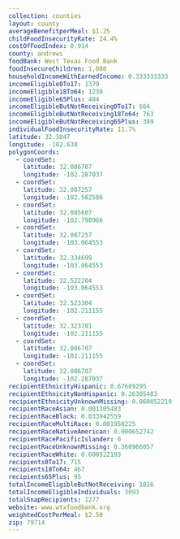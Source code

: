 ```yaml
---
collection: counties
layout: county
averageBenefitperMeal: $1.25
childFoodInsecurityRate: 24.4%
costOfFoodIndex: 0.914
county: andrews
foodBank: West Texas Food Bank
foodInsecureChildren: 1,080
householdIncomeWithEarnedIncome: 0.333333333
incomeEligible0To17: 1379
incomeEligible18To64: 1230
incomeEligible65Plus: 484
incomeEligibleButNotReceiving0To17: 664
incomeEligibleButNotReceiving18To64: 763
incomeEligibleButNotReceiving65Plus: 389
individualFoodInsecurityRate: 11.7%
latitude: 32.3047
longitude: -102.638
polygonCoords:
  - coordSet:
    latitude: 32.086707
    longitude: -102.287037
  - coordSet:
    latitude: 32.087257
    longitude: -102.502586
  - coordSet:
    latitude: 32.085607
    longitude: -102.798966
  - coordSet:
    latitude: 32.087257
    longitude: -103.064553
  - coordSet:
    latitude: 32.334699
    longitude: -103.064553
  - coordSet:
    latitude: 32.522204
    longitude: -103.064553
  - coordSet:
    latitude: 32.523304
    longitude: -102.211155
  - coordSet:
    latitude: 32.323701
    longitude: -102.211155
  - coordSet:
    latitude: 32.086707
    longitude: -102.211155
  - coordSet:
    latitude: 32.086707
    longitude: -102.287037
recipientEthnicityHispanic: 0.67689295
recipientEthnicityNonHispanic: 0.26305483
recipientEthnicityUnknownMissing: 0.060052219
recipientRaceAsian: 0.001305483
recipientRaceBlack: 0.033942559
recipientRaceMultiRace: 0.001958225
recipientRaceNativeAmerican: 0.000652742
recipientRacePacificIslander: 0
recipientRaceUnknownMissing: 0.360966057
recipientRaceWhite: 0.600522193
recipients0To17: 715
recipients18To64: 467
recipients65Plus: 95
totalIncomeEligibleButNotReceiving: 1816
totalIncomeEligibleIndividuals: 3093
totalSnapRecipients: 1277
website: www.wtxfoodbank.org
weightedCostPerMeal: $2.50
zip: 79714
---
```

